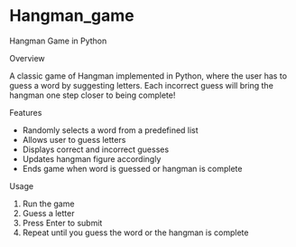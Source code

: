 # Hangman_game
Hangman Game in Python

Overview

A classic game of Hangman implemented in Python, where the user has to guess a word by suggesting letters. Each incorrect guess will bring the hangman one step closer to being complete!

Features

- Randomly selects a word from a predefined list
- Allows user to guess letters
- Displays correct and incorrect guesses
- Updates hangman figure accordingly
- Ends game when word is guessed or hangman is complete

Usage

1. Run the game
2. Guess a letter
3. Press Enter to submit
4. Repeat until you guess the word or the hangman is complete
